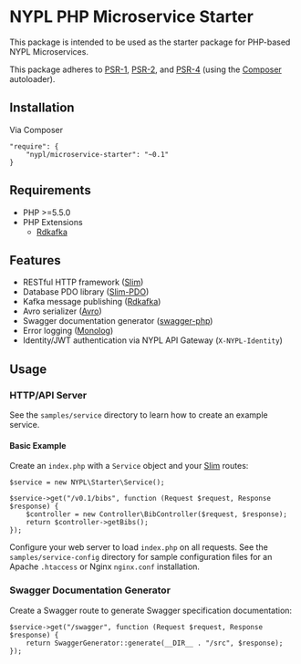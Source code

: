 # NYPL PHP Microservice Starter

This package is intended to be used as the starter package for PHP-based NYPL Microservices.

This package adheres to [PSR-1](http://www.php-fig.org/psr/psr-1/), [PSR-2](http://www.php-fig.org/psr/psr-2/), and [PSR-4](http://www.php-fig.org/psr/psr-4/) (using the [Composer](https://getcomposer.org/) autoloader).

## Installation

Via Composer
~~~~
"require": {
    "nypl/microservice-starter": "~0.1"
}
~~~~

## Requirements

* PHP >=5.5.0
* PHP Extensions
    + [Rdkafka](https://arnaud-lb.github.io/php-rdkafka/phpdoc/book.rdkafka.html)

## Features

* RESTful HTTP framework ([Slim](http://www.slimframework.com/))
* Database PDO library ([Slim-PDO](https://github.com/FaaPz/Slim-PDO))
* Kafka message publishing ([Rdkafka](https://arnaud-lb.github.io/php-rdkafka/phpdoc/book.rdkafka.html))
* Avro serializer ([Avro](http://apache.osuosl.org/avro/))
* Swagger documentation generator ([swagger-php](https://github.com/zircote/swagger-php))
* Error logging ([Monolog](https://github.com/Seldaek/monolog))
* Identity/JWT authentication via NYPL API Gateway (`X-NYPL-Identity`)

## Usage

### HTTP/API Server

See the `samples/service` directory to learn how to create an example service.

#### Basic Example

Create an `index.php` with a `Service` object and your [Slim](http://www.slimframework.com/) routes:

~~~~
$service = new NYPL\Starter\Service();

$service->get("/v0.1/bibs", function (Request $request, Response $response) {
    $controller = new Controller\BibController($request, $response);
    return $controller->getBibs();
});
~~~~

Configure your web server to load `index.php` on all requests.
See the `samples/service-config` directory for sample configuration files for an Apache `.htaccess` or Nginx `nginx.conf` installation.

### Swagger Documentation Generator

Create a Swagger route to generate Swagger specification documentation:

~~~~
$service->get("/swagger", function (Request $request, Response $response) {
    return SwaggerGenerator::generate(__DIR__ . "/src", $response);
});
~~~~
